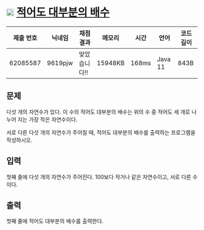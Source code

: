 # <img width="20px"  src="https://d2gd6pc034wcta.cloudfront.net/tier/5.svg" class="solvedac-tier"> [적어도 대부분의 배수](https://www.acmicpc.net/problem/1145) 

| 제출 번호 | 닉네임 | 채점 결과 | 메모리 | 시간 | 언어 | 코드 길이 |
|---|---|---|---|---|---|---|
|62085587|9619pjw|맞았습니다!! |15948KB|168ms|Java 11|843B|

## 문제
<p>다섯 개의 자연수가 있다. 이 수의 적어도 대부분의 배수는 위의 수 중 적어도 세 개로 나누어 지는 가장 작은 자연수이다.</p>

<p>서로 다른 다섯 개의 자연수가 주어질 때, 적어도 대부분의 배수를 출력하는 프로그램을 작성하시오.</p>

## 입력
<p>첫째 줄에 다섯 개의 자연수가 주어진다. 100보다 작거나 같은 자연수이고, 서로 다른 수이다.</p>

## 출력
<p>첫째 줄에 적어도 대부분의 배수를 출력한다.</p>

